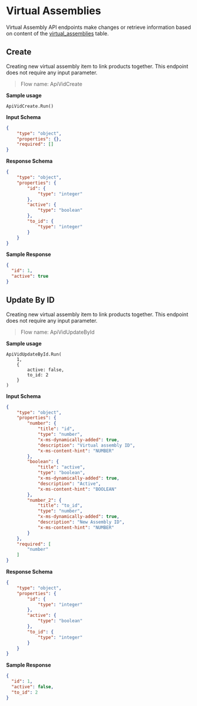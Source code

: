 # Virtual Assemblies

Virtual Assembly API endpoints make changes or retrieve information based on
content of the [virtual_assemblies](TableSchemas.md#virtual-assemblies) table.

## Create

Creating new virtual assembly item to link products together. This endpoint does
not require any input parameter.

> Flow name: ApiVidCreate

**Sample usage**

```
ApiVidCreate.Run()
```

**Input Schema**

``` json
{
    "type": "object",
    "properties": {},
    "required": []
}
```

**Response Schema**

``` json
{
    "type": "object",
    "properties": {
        "id": {
            "type": "integer"
        },
        "active": {
            "type": "boolean"
        },
        "to_id": {
            "type": "integer"
        }
    }
}
```

**Sample Response**

``` json
{
  "id": 1,
  "active": true
}
```

## Update By ID

Creating new virtual assembly item to link products together. This endpoint does
not require any input parameter.


> Flow name: ApiVidUpdateById

**Sample usage**

```
ApiVidUpdateById.Run(
    1,
    {
        active: false,
        to_id: 2
    }
)
```

**Input Schema**

``` json
{
    "type": "object",
    "properties": {
        "number": {
            "title": "id",
            "type": "number",
            "x-ms-dynamically-added": true,
            "description": "Virtual assembly ID",
            "x-ms-content-hint": "NUMBER"
        },
        "boolean": {
            "title": "active",
            "type": "boolean",
            "x-ms-dynamically-added": true,
            "description": "Active",
            "x-ms-content-hint": "BOOLEAN"
        },
        "number_2": {
            "title": "to_id",
            "type": "number",
            "x-ms-dynamically-added": true,
            "description": "New Assembly ID",
            "x-ms-content-hint": "NUMBER"
        }
    },
    "required": [
        "number"
    ]
}
```

**Response Schema**

``` json
{
    "type": "object",
    "properties": {
        "id": {
            "type": "integer"
        },
        "active": {
            "type": "boolean"
        },
        "to_id": {
            "type": "integer"
        }
    }
}
```

**Sample Response**

``` json
{
  "id": 1,
  "active": false,
  "to_id": 2
}
```